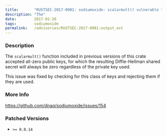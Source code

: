 ```yaml
---
title:       "RUSTSEC-2017-0001: sodiumoxide: scalarmult() vulnerable to degenerate public keys"
description: "The"
date:        2017-01-26
tags:        sodiumoxide
permalink:   /advisories/RUSTSEC-2017-0001:output_ext
---
```


### Description

The `scalarmult()` function included in previous versions of this crate
accepted all-zero public keys, for which the resulting Diffie-Hellman shared
secret will always be zero regardless of the private key used.

This issue was fixed by checking for this class of keys and rejecting them
if they are used.



### More Info

<a href="https://github.com/dnaq/sodiumoxide/issues/154">https://github.com/dnaq/sodiumoxide/issues/154</a>


### Patched Versions


* `>= 0.0.14`


